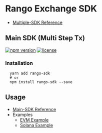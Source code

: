 # Rango Exchange SDK

- [Multiple-SDK Reference](https://docs.rango.exchange/api-integration/main-api-multi-step/api-reference)

## Main SDK (Multi Step Tx)

[![npm version](https://badge.fury.io/js/rango-sdk.svg)](https://badge.fury.io/js/rango-sdk)
[![license](https://img.shields.io/badge/License-GPLv3-blue.svg)](https://github.com/rango-exchange/rango-sdk/blob/master/LICENSE)

### Installation

```shell
  yarn add rango-sdk
  # or
  npm install rango-sdk --save
```

## Usage

- [Main-SDK Reference](https://docs.rango.exchange/api-integration/main-api-multi-step/api-reference)
- Examples
  - [EVM Example](https://github.com/rango-exchange/rango-sdk/tree/master/examples/main/node-evm/)
  - [Solana Example](https://github.com/rango-exchange/rango-sdk/tree/master/examples/main/node-solana/)
